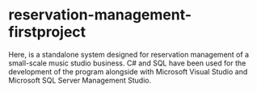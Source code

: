 # reservation-management-firstproject
Here, is a standalone system designed for reservation management of a small-scale music studio business. C# and SQL have been used for the development of the program alongside with Microsoft Visual Studio and Microsoft SQL Server Management Studio.
